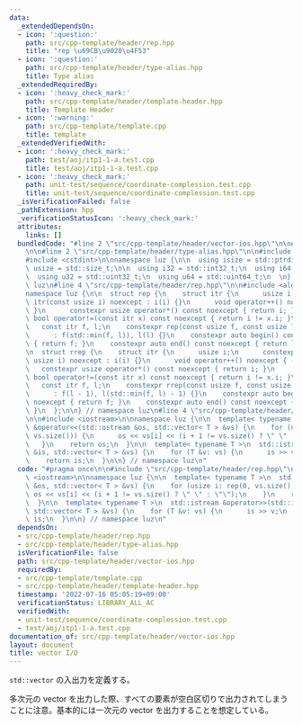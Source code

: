 ```yaml
---
data:
  _extendedDependsOn:
  - icon: ':question:'
    path: src/cpp-template/header/rep.hpp
    title: "rep \u69CB\u9020\u4F53"
  - icon: ':question:'
    path: src/cpp-template/header/type-alias.hpp
    title: Type alias
  _extendedRequiredBy:
  - icon: ':heavy_check_mark:'
    path: src/cpp-template/header/template-header.hpp
    title: Template Header
  - icon: ':warning:'
    path: src/cpp-template/template.cpp
    title: template
  _extendedVerifiedWith:
  - icon: ':heavy_check_mark:'
    path: test/aoj/itp1-1-a.test.cpp
    title: test/aoj/itp1-1-a.test.cpp
  - icon: ':heavy_check_mark:'
    path: unit-test/sequence/coordinate-complession.test.cpp
    title: unit-test/sequence/coordinate-complession.test.cpp
  _isVerificationFailed: false
  _pathExtension: hpp
  _verificationStatusIcon: ':heavy_check_mark:'
  attributes:
    links: []
  bundledCode: "#line 2 \"src/cpp-template/header/vector-ios.hpp\"\n\n#line 2 \"src/cpp-template/header/rep.hpp\"\
    \n\n#line 2 \"src/cpp-template/header/type-alias.hpp\"\n\n#include <cstddef>\n\
    #include <cstdint>\n\nnamespace luz {\n\n  using isize = std::ptrdiff_t;\n  using\
    \ usize = std::size_t;\n\n  using i32 = std::int32_t;\n  using i64 = std::int64_t;\n\
    \  using u32 = std::uint32_t;\n  using u64 = std::uint64_t;\n  \n} // namespace\
    \ luz\n#line 4 \"src/cpp-template/header/rep.hpp\"\n\n#include <algorithm>\n\n\
    namespace luz {\n\n  struct rep {\n    struct itr {\n      usize i;\n      constexpr\
    \ itr(const usize i) noexcept : i(i) {}\n      void operator++() noexcept { ++i;\
    \ }\n      constexpr usize operator*() const noexcept { return i; }\n      constexpr\
    \ bool operator!=(const itr x) const noexcept { return i != x.i; }\n    };\n \
    \   const itr f, l;\n    constexpr rep(const usize f, const usize l) noexcept\n\
    \      : f(std::min(f, l)), l(l) {}\n    constexpr auto begin() const noexcept\
    \ { return f; }\n    constexpr auto end() const noexcept { return l; }\n  };\n\
    \n  struct rrep {\n    struct itr {\n      usize i;\n      constexpr itr(const\
    \ usize i) noexcept : i(i) {}\n      void operator++() noexcept { --i; }\n   \
    \   constexpr usize operator*() const noexcept { return i; }\n      constexpr\
    \ bool operator!=(const itr x) const noexcept { return i != x.i; }\n    };\n \
    \   const itr f, l;\n    constexpr rrep(const usize f, const usize l) noexcept\n\
    \      : f(l - 1), l(std::min(f, l) - 1) {}\n    constexpr auto begin() const\
    \ noexcept { return f; }\n    constexpr auto end() const noexcept { return l;\
    \ }\n  };\n\n} // namespace luz\n#line 4 \"src/cpp-template/header/vector-ios.hpp\"\
    \n\n#include <iostream>\n\nnamespace luz {\n\n  template< typename T >\n  std::ostream\
    \ &operator<<(std::ostream &os, std::vector< T > &vs) {\n    for (usize i: rep(0,\
    \ vs.size())) {\n      os << vs[i] << (i + 1 != vs.size() ? \" \" : \"\");\n \
    \   }\n    return os;\n  }\n\n  template< typename T >\n  std::istream &operator>>(std::istream\
    \ &is, std::vector< T > &vs) {\n    for (T &v: vs) {\n      is >> v;\n    }\n\
    \    return is;\n  }\n\n} // namespace luz\n"
  code: "#pragma once\n\n#include \"src/cpp-template/header/rep.hpp\"\n\n#include\
    \ <iostream>\n\nnamespace luz {\n\n  template< typename T >\n  std::ostream &operator<<(std::ostream\
    \ &os, std::vector< T > &vs) {\n    for (usize i: rep(0, vs.size())) {\n     \
    \ os << vs[i] << (i + 1 != vs.size() ? \" \" : \"\");\n    }\n    return os;\n\
    \  }\n\n  template< typename T >\n  std::istream &operator>>(std::istream &is,\
    \ std::vector< T > &vs) {\n    for (T &v: vs) {\n      is >> v;\n    }\n    return\
    \ is;\n  }\n\n} // namespace luz\n"
  dependsOn:
  - src/cpp-template/header/rep.hpp
  - src/cpp-template/header/type-alias.hpp
  isVerificationFile: false
  path: src/cpp-template/header/vector-ios.hpp
  requiredBy:
  - src/cpp-template/template.cpp
  - src/cpp-template/header/template-header.hpp
  timestamp: '2022-07-16 05:05:19+09:00'
  verificationStatus: LIBRARY_ALL_AC
  verifiedWith:
  - unit-test/sequence/coordinate-complession.test.cpp
  - test/aoj/itp1-1-a.test.cpp
documentation_of: src/cpp-template/header/vector-ios.hpp
layout: document
title: vector I/O
---
```


`std::vector` の入出力を定義する。

多次元の vector を出力した際、すべての要素が空白区切りで出力されてしまうことに注意。基本的には一次元の vector を出力することを想定している。
